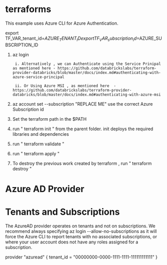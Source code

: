 # terraforms

This example uses Azure CLI for Azure Authentication. 


export TF_VAR_tenant_id=$AZURE_TENANT_ID
export TF_VAR_subscription_id=$AZURE_SUBSCRIPTION_ID



1. az login 

        i. Alternatively , we can Authenticate using the Service Prinipal as mentioned here - https://github.com/databrickslabs/terraform-provider-databricks/blob/master/docs/index.md#authenticating-with-azure-service-principal
     
        ii. Or Using Azure MSI , as mentioned here  - https://github.com/databrickslabs/terraform-provider-databricks/blob/master/docs/index.md#authenticating-with-azure-msi
     
2. az account set --subscription "REPLACE ME"
    use the correct Azure Subscription id
4. Set the terraform path in the $PATH
5. run " terraform init " from the parent folder. init deploys the required libraries and dependencies
6. run " terraform validate " 
7. run " terraform apply "
8. To destroy the previous work created by terraform , run " terraform destroy "


# Azure AD Provider

Tenants and Subscriptions
==========================
The AzureAD provider operates on tenants and not on subscriptions. We recommend always specifying az login --allow-no-subscriptions as it will force the Azure CLI to report tenants with no associated subscriptions, or where your user account does not have any roles assigned for a subscription.

provider "azuread" {
  tenant_id = "00000000-0000-1111-1111-111111111111"
}